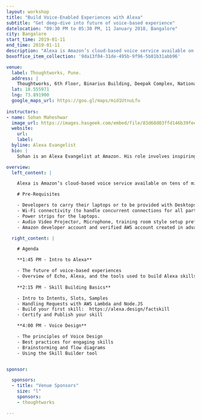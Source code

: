 ```yaml
---
layout: workshop
title: "Build Voice-Enabled Experiences with Alexa"
subtitle: "Get deep-dive into future of voice-based experience"
datelocation: "09:30 PM to 05:30 PM, 11 January 2018, Bangalore"
city: Bangalore
start_time: 2019-01-11
end_time: 2019-01-11
description: "Alexa is Amazon’s cloud-based voice service available on tens of millions of devices from Amazon and third-party device manufacturers. With Alexa, you can build natural voice experiences that offer customers a more intuitive way to interact with the technology they use every day."
boxoffice_item_collection: '9da13f04-31de-495b-9f96-5b81b31abb96'

venue:
  label: Thoughtworks, Pune.
  address: |
    Thoughtworks, 6th Floor, Binarius Building, Deepak Complex, National Games Road, Beside Sales Tax Office, Shastrinagar, Yerawada, Pune, Maharashtra 411006.
  lat: 18.555971
  lng: 73.891900
  google_maps_url: https://goo.gl/maps/mid1UtnuLfu
  
instructors:
- name: Sohan Maheshwar
  image_url: https://images.hasgeek.com/embed/file/83d68d03ffd146b39fee77bef60e3ae3
  website:
    url: 
    label: 
  byline: Alexa Evangelist
  bio: |
    Sohan is an Alexa Evangelist at Amazon. His role involves inspiring and helping developers build incredible voice experiences using Alexa. Sohan has earlier worked as a developer evangelist for Gupshup and InMobi and has spoken at conferences around the world. In his spare time, you will find him either consuming pop culture or tossing a frisbee around.

overview:
  left_content: |

    Alexa is Amazon’s cloud-based voice service available on tens of millions of devices from Amazon and third-party device manufacturers. With Alexa, you can build natural voice experiences that offer customers a more intuitive way to interact with the technology they use every day. 

    # Pre-Requisites

    - Developers to carry their laptops or to be provided with Desktops to work on building skills
    - Wi-Fi connectivity (to handle concurrent connections for all participants)
    - Power strips for the laptops.
    - Audio Video Projector, Microphone, training room style setup preferred for the venue.
    - Amazon developer account and verified AWS account created in advance, so developers don’t spend time doing that in the workshop.

  right_content: |

    # Agenda

    **1:45 PM - Intro to Alexa**

    - The future of voice-based experiences
    - Overview of Echo, Alexa, and the tools used to build Alexa skills.  
 
    **2:15 PM - Skill Building Basics**

    - Intro to Intents, Slots, Samples
    - Handling Requests with AWS Lambda and Node.JS
    - Build your first skill:  https://alexa.design/factskill
    - Certify and Publish your skill

    **4:00 PM - Voice Design**

    - The principles of Voice Design
    - Best practices for engaging skills
    - Brainstorming and flow diagrams
    - Using the Skill Builder tool


sponsor:

  sponsors:
  - title: "Venue Sponsors"
    size: "l"
    sponsors:
    - thoughtworks

---
```

